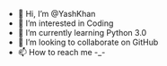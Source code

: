 - 👋 Hi, I’m @YashKhan
- 👀 I’m interested in Coding
- 🌱 I’m currently learning Python 3.0
- 💞️ I’m looking to collaborate on GitHub
- 📫 How to reach me -_-

<!---
chawanprakash24/chawanprakash24 is a ✨ special ✨ repository because its `README.md` (this file) appears on your GitHub profile.
You can click the Preview link to take a look at your changes.
--->
